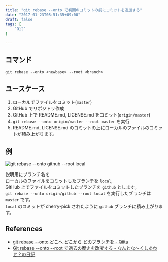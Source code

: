 ```yaml
---
title: "git rebase --onto で初回のコミットの前にコミットを追加する"
date: "2017-01-23T08:51:35+09:00"
draft: false
tags: [
    "Git"
]

---
```


## コマンド

`git rebase --onto <newbase> --root <branch>`

## ユースケース

1. ローカルでファイルをコミット(`master`)
1. GitHub でリポジトリ作成
1. GitHub 上で README.md, LICENSE.md をコミット(`origin/master`)
1. `git rebase --onto origin/master --root master` を実行
1. README.md, LICENSE.md のコミットの上にローカルのファイルのコミットが積み上がります。

## 例

![git rebase --onto github --root local](/images/git-rebase-onto-root/git-rebase-onto-root-history.png)

説明用にブランチ名を<br>
ローカルのファイルをコミットしたブランチを `local`,<br>
GitHub 上でファイルをコミットしたブランチを `github` とします。<br>
`git rebase --onto origin/github --root local` を実行したブランチは `master` です。<br>
`local` のコミットが cherry-pick されたように `github` ブランチに積み上がります。

## References

- [git rebase \-\-onto どこへ どこから どのブランチを \- Qiita](http://qiita.com/sotarok/items/07c6b2cca5ed2f9a53a6)
- [Git rebase \-\-onto \-\-root で過去の歴史を改変する \- なんとな～くしあわせ？の日記](http://nantonaku-shiawase.hatenablog.com/entry/2015/03/01/005658)
